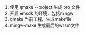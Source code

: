 1. 使用 qmake --project 生成.pro 文件
2. 开启 emsdk 的环境，包括mingw
3. qmake 当前工程，生成makefile
4. mingw-make 生成最后的wasm文件